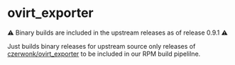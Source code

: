 # ovirt_exporter

:warning: Binary builds are included in the upstream releases as of release 0.9.1 :warning:

Just builds binary releases for upstream source only releases of [czerwonk/ovirt_exporter](https://github.com/czerwonk/ovirt_exporter/releases) to be included in our RPM build pipelilne.
